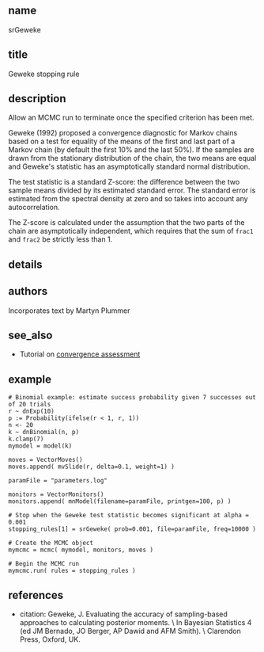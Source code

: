 ## name
srGeweke
## title
Geweke stopping rule

## description
Allow an MCMC run to terminate once the specified criterion has been met.

Geweke (1992) proposed a convergence diagnostic for Markov chains based on a test for equality of the means of the first and last part of a Markov chain (by default the first 10% and the last 50%). If the samples are drawn from the stationary distribution of the chain, the two means are equal and Geweke's statistic has an asymptotically standard normal distribution.

The test statistic is a standard Z-score: the difference between the two sample means divided by its estimated standard error. The standard error is estimated from the spectral density at zero and so takes into account any autocorrelation.

The Z-score is calculated under the assumption that the two parts of the chain are asymptotically independent, which requires that the sum of `frac1` and `frac2` be strictly less than 1.

## details
## authors
Incorporates text by Martyn Plummer

## see_also

- Tutorial on [convergence assessment](https://revbayes.github.io/tutorials/convergence/)

## example
```
# Binomial example: estimate success probability given 7 successes out of 20 trials
r ~ dnExp(10)
p := Probability(ifelse(r < 1, r, 1))
n <- 20
k ~ dnBinomial(n, p)
k.clamp(7)
mymodel = model(k)

moves = VectorMoves()
moves.append( mvSlide(r, delta=0.1, weight=1) )

paramFile = "parameters.log"

monitors = VectorMonitors()
monitors.append( mnModel(filename=paramFile, printgen=100, p) )

# Stop when the Geweke test statistic becomes significant at alpha = 0.001
stopping_rules[1] = srGeweke( prob=0.001, file=paramFile, freq=10000 )

# Create the MCMC object
mymcmc = mcmc( mymodel, monitors, moves )

# Begin the MCMC run
mymcmc.run( rules = stopping_rules )
```

## references
- citation: Geweke, J. Evaluating the accuracy of sampling-based approaches to calculating posterior moments.
\ In Bayesian Statistics 4 (ed JM Bernado, JO Berger, AP Dawid and AFM Smith). 
\ Clarendon Press, Oxford, UK.
